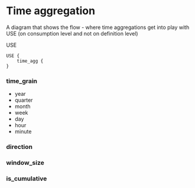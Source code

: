 # Time aggregation

A diagram that shows the flow - where time aggregations get into play with USE (on consumption level and not on definition level)

USE

```
USE {
    time_agg {
}
```

### time\_grain

* year
* quarter
* month
* week
* day
* hour
* minute

### direction

### window\_size

### is\_cumulative









